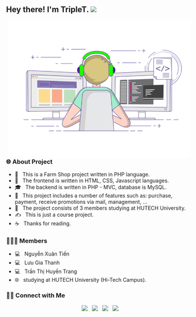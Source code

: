 <h2> Hey there! I'm TripleT. <img src="https://github.com/souvikguria98/souvikguria98/blob/master/Hi.gif" width="25"></h2>
<img align="right" alt="GIF" src="https://raw.githubusercontent.com/devSouvik/devSouvik/master/gif3.gif" width="500"/>

<h3> 🌐 About Project </h3>

- 🔭 &nbsp; This is a Farm Shop project written in PHP language.
- 🤔 &nbsp; The frontend is written in HTML, CSS, Javascript languages.
- 🎓 &nbsp; The backend is written in PHP - MVC, database is MySQL.
- 💼 &nbsp; This project includes a number of features such as: purchase, payment, receive promotions via mail, management, ...
- 🌱 &nbsp; The project consists of 3 members studying at HUTECH University.
- ✍️ &nbsp; This is just a course project.
- ☕ &nbsp; Thanks for reading. 

<h3> 👨🏻‍💻 Members </h3>

- 💻 &nbsp; Nguyễn Xuân Tiến
- 💻 &nbsp; Lưu Gia Thanh
- 💻 &nbsp; Trần Thị Huyền Trang
- 🌐 &nbsp; studying at HUTECH University (Hi-Tech Campus).



<h3> 🤝🏻 Connect with Me </h3>

<p align="center">
&nbsp; <a href="https://twitter.com/_souvik_guria" target="_blank" rel="noopener noreferrer"><img src="https://img.icons8.com/plasticine/100/000000/twitter.png" width="50" /></a>  
&nbsp; <a href="https://www.instagram.com" target="_blank" rel="noopener noreferrer"><img src="https://img.icons8.com/plasticine/100/000000/instagram-new.png" width="50" /></a>  
&nbsp; <a href="https://www.linkedin.com/in/souvik-guria-/" target="_blank" rel="noopener noreferrer"><img src="https://img.icons8.com/plasticine/100/000000/linkedin.png" width="50" /></a>
&nbsp; <a href="mailto:xuantien8a1@gmail.com" target="_blank" rel="noopener noreferrer"><img src="https://img.icons8.com/plasticine/100/000000/gmail.png"  width="50" /></a>
</p>
